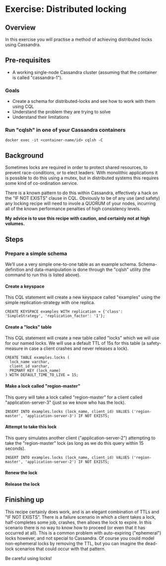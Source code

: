 ﻿Exercise: Distributed locking
=============================


Overview
--------
In this exercise you will practise a method of achieving distributed locks using Cassandra.


Pre-requisites
--------------
* A working single-node Cassandra cluster (assuming that the container is called "cassandra-1").

### Goals
* Create a schema for distributed-locks and see how to work with them using CQL
* Understand the problem they are trying to solve
* Understand their limitations


### Run "cqlsh" in one of your Cassandra containers

```docker exec -it <container-name/id> cqlsh -C```


Background
----------

Sometimes locks are required in order to protect shared resources, to prevent race-conditions, or to elect leaders. With monolithic applications it is possible to do this using a mutex, but in distributed systems this requires some kind of co-ordination service.

There is a known pattern to do this within Cassandra, effectively a hack on the "IF NOT EXISTS" clause in CQL. Obviously to be of any use (and safety) any locking recipe will need to invole a QUORUM of your nodes, incurring all of the known performance penalties of high consistency levels.

__My advice is to use this recipe with caution, and certainly not at high volumes.__


Steps
-----


### Prepare a simple schema
We’ll use a very simple one-to-one table as an example schema. Schema-definition and data-manipulation is done through the "cqlsh" utility (the command to run this is listed above).


#### Create a keyspace
This CQL statement will create a new keyspace called "examples" using the simple replication-strategy with one replica.

```
CREATE KEYSPACE examples WITH replication = {'class': 'SimpleStrategy', 'replication_factor': '1'};
```

#### Create a "locks" table
This CQL statement will create a new table called "locks" which we will use for our named locks. We will use a default TTL of 15s for this table (a safety-measure in case a client crashes and never releases a lock).
```
CREATE TABLE examples.locks (
  lock_name varchar,
  client_id varchar,
  PRIMARY KEY (lock_name)
) WITH DEFAULT_TIME_TO_LIVE = 15;
```

#### Make a lock called "region-master"
This query will take a lock called "region-master" for a client called "application-server-3" (just so we know who has the lock).
```
INSERT INTO examples.locks (lock_name, client_id) VALUES ('region-master', 'application-server-3') IF NOT EXISTS;
```

#### Attempt to take this lock
This query simulates another client ("application-server-2") attempting to take the "region-master" lock (as long as we do this query within 15 seconds).
```
INSERT INTO examples.locks (lock_name, client_id) VALUES ('region-master', 'application-server-2') IF NOT EXISTS;
```

#### Renew the lock

#### Release the lock


Finishing up
------------
This recipe certainly does work, and is an elegant combination of TTLs and "IF NOT EXISTS". There is a failure scenario in which a client takes a lock, half-completes some job, crashes, then allows the lock to expire. In this scenario there is no way to know how to proceed (or even that it has occurred at all). This is a common problem with auto-expiring ("ephemeral") locks however, and not special to Cassandra. Of course you could model non-ephemeral locks by removing the TTL, but you can imagine the dead-lock scenarios that could occur with that pattern.

Be careful using locks!
